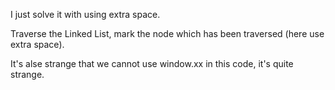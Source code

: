 I just solve it with using extra space.

Traverse the Linked List, mark the node which has been traversed (here use extra space).

It's alse strange that we cannot use window.xx in this code, it's quite strange.